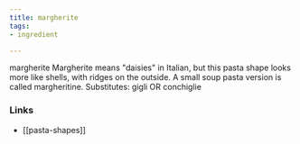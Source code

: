 ```yaml
---
title: margherite
tags:
- ingredient

---
```

margherite Margherite means "daisies" in Italian, but this pasta shape looks more like shells, with ridges on the outside. A small soup pasta version is called margheritine. Substitutes: gigli OR conchiglie

### Links

* [[pasta-shapes]]
